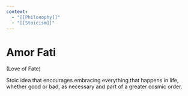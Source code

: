```yaml
---
context:
  - "[[Philosophy]]"
  - "[[Stoicism]]"
---
```


# Amor Fati

(Love of Fate)

Stoic idea that encourages embracing everything that happens in life, whether good or bad, as necessary and part of a greater cosmic order.
